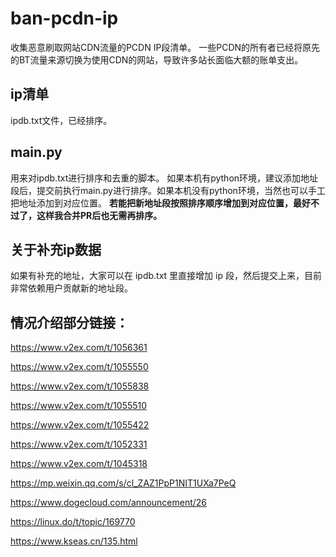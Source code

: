 # ban-pcdn-ip
收集恶意刷取网站CDN流量的PCDN IP段清单。
一些PCDN的所有者已经将原先的BT流量来源切换为使用CDN的网站，导致许多站长面临大额的账单支出。

## ip清单
ipdb.txt文件，已经排序。

## main.py
用来对ipdb.txt进行排序和去重的脚本。
如果本机有python环境，建议添加地址段后，提交前执行main.py进行排序。如果本机没有python环境，当然也可以手工把地址添加到对应位置。
**若能把新地址段按照排序顺序增加到对应位置，最好不过了，这样我合并PR后也无需再排序。**

## 关于补充ip数据
如果有补充的地址，大家可以在 ipdb.txt 里直接增加 ip 段，然后提交上来，目前非常依赖用户贡献新的地址段。


## 情况介绍部分链接：

https://www.v2ex.com/t/1056361

https://www.v2ex.com/t/1055550

https://www.v2ex.com/t/1055838

https://www.v2ex.com/t/1055510

https://www.v2ex.com/t/1055422

https://www.v2ex.com/t/1052331

https://www.v2ex.com/t/1045318

https://mp.weixin.qq.com/s/cl_ZAZ1PpP1NIT1UXa7PeQ

https://www.dogecloud.com/announcement/26

https://linux.do/t/topic/169770

https://www.kseas.cn/135.html

